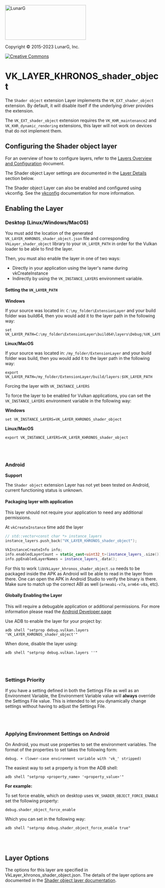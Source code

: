 <!-- markdownlint-disable MD041 -->
<p align="left"><img src="https://vulkan.lunarg.com/img/NewLunarGLogoBlack.png" alt="LunarG" width=263 height=113 /></p>

Copyright &copy; 2015-2023 LunarG, Inc.

[![Creative Commons][3]][4]

[3]: https://i.creativecommons.org/l/by-nd/4.0/88x31.png "Creative Commons License"
[4]: https://creativecommons.org/licenses/by-nd/4.0/


# VK\_LAYER\_KHRONOS\_shader_object
The `Shader object` extension Layer implements the `VK_EXT_shader_object` extension.
By default, it will disable itself if the underlying driver provides the extension.

The `VK_EXT_shader_object` extension requires the `VK_KHR_maintenance2` and `VK_KHR_dynamic_rendering` extensions, this layer will not work on devices that do not implement them.

## Configuring the Shader object layer

For an overview of how to configure layers, refer to the [Layers Overview and Configuration](https://vulkan.lunarg.com/doc/sdk/latest/windows/layer_configuration.html) document.

The Shader object Layer settings are documented in the [Layer Details](https://vulkan.lunarg.com/doc/sdk/latest/windows/shader_object_layer.html#user-content-layer-details) section below.

The Shader object Layer can also be enabled and configured using vkconfig. See the [vkconfig](https://vulkan.lunarg.com/doc/sdk/latest/windows/vkconfig.html) documentation for more information.


## Enabling the Layer

### Desktop (Linux/Windows/MacOS)

You must add the location of the generated `VK_LAYER_KHRONOS_shader_object.json` file and corresponding
`VkLayer_shader_object` library to your `VK_LAYER_PATH` in order for the Vulkan loader to be able
to find the layer.

Then, you must also enable the layer in one of two ways:

 * Directly in your application using the layer's name during vkCreateInstance
 * Indirectly by using the `VK_INSTANCE_LAYERS` environment variable.

#### Setting the `VK_LAYER_PATH`

**Windows**

If your source was located in: `C:\my_folder\ExtensionLayer` and your build folder was build64, then you would add it to the layer path in the following way:

    set VK_LAYER_PATH=C:\my_folder\ExtensionLayer\build64\layers\Debug;%VK_LAYER_PATH%

**Linux/MacOS**

If your source was located in: `/my_folder/ExtensionLayer` and your build folder was build, then you would add it to the layer path in the following way:

    export VK_LAYER_PATH=/my_folder/ExtensionLayer/build/layers:$VK_LAYER_PATH

Forcing the layer with `VK_INSTANCE_LAYERS`

To force the layer to be enabled for Vulkan applications, you can set the `VK_INSTANCE_LAYERS` environment variable in the following way:

**Windows**

    set VK_INSTANCE_LAYERS=VK_LAYER_KHRONOS_shader_object

**Linux/MacOS**

    export VK_INSTANCE_LAYERS=VK_LAYER_KHRONOS_shader_object

<br></br>

### Android

**Support**

The `Shader object` extension Layer has not yet been tested on Android, current functioning status is unknown.

#### Packaging layer with application

This layer should not require your application to need any additional permissions.

At `vkCreateInstance` time add the layer

```c++
// std::vector<const char *> instance_layers
instance_layers.push_back("VK_LAYER_KHRONOS_shader_object");

VkInstanceCreateInfo info;
info.enabledLayerCount = static_cast<uint32_t>(instance_layers_.size());
info.ppEnabledLayerNames = instance_layers_.data();
```

For this to work `libVkLayer_khronos_shader_object.so` needs to be packaged inside the APK as Android will be able to read in the layer from there. One can open the APK in Android Studio to verify the binary is there. Make sure to match up the correct ABI as well (`armeabi-v7a`, `arm64-v8a`, etc).

#### Globally Enabling the Layer

This will require a debugable application or additional permissions. For more information please read the [Android Developer page](https://developer.android.com/ndk/guides/graphics/validation-layer#enable-layers-outside-app)

Use ADB to enable the layer for your project by:

    adb shell "setprop debug.vulkan.layers 'VK_LAYER_KHRONOS_shader_object'"

When done, disable the layer using:

    adb shell "setprop debug.vulkan.layers ''"

<br></br>

### Settings Priority

If you have a setting defined in both the Settings File as well as an Environment
Variable, the Environment Variable value will **always** override the Settings File
value.
This is intended to let you dynamically change settings without having to adjust
the Settings File.

<br></br>


### Applying Environment Settings on Android

On Android, you must use properties to set the environment variables.
The format of the properties to set takes the following form:

    debug. + (lower-case environment variable with 'vk_' stripped)

The easiest way to set a property is from the ADB shell:

    adb shell "setprop <property_name> '<property_value>'"

**For example:**

To set force enable, which on desktop uses `VK_SHADER_OBJECT_FORCE_ENABLE`
set the following property:

    debug.shader_object_force_enable

Which you can set in the following way:

    adb shell "setprop debug.shader_object_force_enable true"

<br></br>

## Layer Options

The options for this layer are specified in VkLayer_khronos_shader_object.json. The details of the layer options are documented in the [Shader object layer documentation](https://vulkan.lunarg.com/doc/sdk/latest/windows/shader_object.html).
